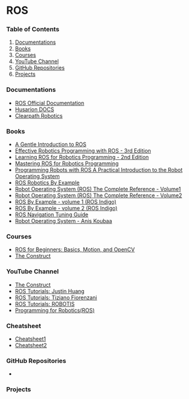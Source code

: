 # ROS

### Table of Contents
1. [Documentations](https://github.com/Jidnyasa-git/ROS#documentations)
2. [Books](https://github.com/Jidnyasa-git/ROS#books)
3. [Courses](https://github.com/Jidnyasa-git/ROS#courses)
4. [YouTube Channel](https://github.com/Jidnyasa-git/ROS#youtube-channel)
5. [GitHub Repositories](https://github.com/Jidnyasa-git/ROS#github-repositories)
6. [Projects](https://github.com/Jidnyasa-git/ROS#projects)

### Documentations
* [ROS Official Documentation](http://wiki.ros.org/ROS/Tutorials)
* [Husarion DOCS](https://husarion.com/tutorials/)
* [Clearpath Robotics](http://www.clearpathrobotics.com/assets/guides/melodic/ros/)

### Books
* [A Gentle Introduction to ROS](https://cse.sc.edu/~jokane/agitr/agitr-letter.pdf)
* [Effective Robotics Programming with ROS - 3rd Edition](https://github.com/StevenShiChina/books/blob/master/Effective.Robotics.Programming.with.ROS.3rd.Edition.pdf)
* [Learning ROS for Robotics Programming - 2nd Edition ](https://github.com/StevenShiChina/books/blob/master/Learning%20ROS%20for%20Robotics%20Programming%20-%20Second%20Edition.pdf)
* [Mastering ROS for Robotics Programming](https://github.com/StevenShiChina/books/blob/master/Mastering%20ROS%20for%20Robotics%20Programming.pdf)
* [Programming Robots with ROS A Practical Introduction to the Robot Operating System](https://github.com/StevenShiChina/books/blob/master/Programming.Robots.with.ROS.A.Practical.Introduction.to.the.Robot.Operating.System.pdf)
* [ROS Robotics By Example](https://github.com/StevenShiChina/books/blob/master/ROSRoboticsByExample.pdf)
* [Robot Operating System (ROS) The Complete Reference - Volume1](https://github.com/StevenShiChina/books/blob/master/RobotOperatingSystem(ROS)TheCompleteReferenceVolume1.pdf)
* [Robot Operating System (ROS) The Complete Reference - Volume2](https://github.com/StevenShiChina/books/blob/master/RobotOperatingSystem(ROS)TheCompleteReferenceVolume2.pdf)
* [ROS By Example - volume 1 (ROS Indigo)](https://github.com/StevenShiChina/books/blob/master/ros%20by%20example%20vol%201%20indigo.pdf)
* [ROS By Example - volume 2 (ROS Indigo)](https://github.com/StevenShiChina/books/blob/master/ros%20by%20example%20vol%202%20indigo.pdf)
* [ROS Navigation Tuning Guide](https://drive.google.com/file/d/1qkwaFALUtSAXFnbTvCVA-8KGPir-ErSQ/view?usp=sharing)
* [Robot Operating System - Anis Koubaa](https://drive.google.com/file/d/1HFm8a4UqlptliI0_DhHuhmpDpMoAEKaI/view?usp=sharing)

### Courses 
* [ROS for Beginners: Basics, Motion, and OpenCV](https://www.udemy.com/course/ros-essentials/)
* [The Construct](https://www.theconstructsim.com/robotigniteacademy_learnros/ros-courses-library/)

### YouTube Channel
* [The Construct](https://www.youtube.com/c/TheConstruct/playlists)
* [ROS Tutorials: Justin Huang](https://www.youtube.com/playlist?list=PLJNGprAk4DF5PY0kB866fEZfz6zMLJTF8)
* [ROS Tutorials: Tiziano Fiorenzani](https://www.youtube.com/playlist?list=PLuteWQUGtU9BU0sQIVqRQa24p-pSBCYNv)
* [ROS Tutorials: ROBOTIS](https://www.youtube.com/playlist?list=PLRG6WP3c31_U7TFGduEIJWVtkOw6AJjFf)
* [Programming for Robotics(ROS)](https://www.youtube.com/watch?v=0BxVPCInS3M&list=PLE-BQwvVGf8HOvwXPgtDfWoxd4Cc6ghiP)

### Cheatsheet
* [Cheatsheet1](https://drive.google.com/file/d/16d6o6wGUu2740ue7YWm6m4ep61_9vAfe/view?usp=sharing)
* [Cheatsheet2](https://drive.google.com/file/d/1SPL8jVTt4xqBDphZ13LSou3FvBn8Y-6I/view?usp=sharing)

### GitHub Repositories
*

### Projects
